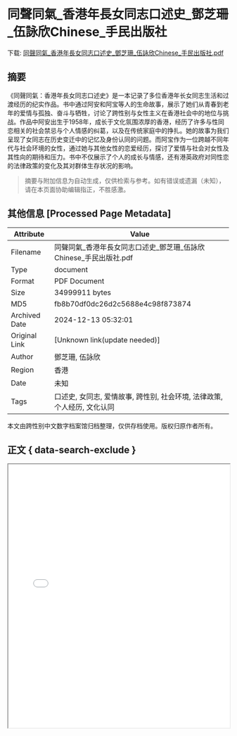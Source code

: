 # 同聲同氣_香港年長女同志口述史_鄧芝珊_伍詠欣Chinese_手民出版社

<!-- tcd_download_link -->
下载: <a href="../同聲同氣_香港年長女同志口述史_鄧芝珊_伍詠欣Chinese_手民出版社.pdf" download>同聲同氣_香港年長女同志口述史_鄧芝珊_伍詠欣Chinese_手民出版社.pdf</a>
<!-- tcd_download_link_end -->

## 摘要

<!-- tcd_abstract -->
《同聲同氣：香港年長女同志口述史》是一本记录了多位香港年长女同志生活和过渡经历的纪实作品。书中通过阿安和阿宝等人的生命故事，展示了她们从青春到老年的爱情与孤独、奋斗与牺牲，讨论了跨性别与女性主义在香港社会中的地位与挑战。作品中阿安出生于1958年，成长于文化氛围浓厚的香港，经历了许多与性同恋相关的社会禁忌与个人情感的纠葛，以及在传统家庭中的挣扎。她的故事为我们呈现了女同志在历史变迁中的记忆及身份认同的问题。而阿宝作为一位跨越不同年代与社会环境的女性，通过她与其他女性的恋爱经历，探讨了爱情与社会对女性及其性向的期待和压力。书中不仅展示了个人的成长与情感，还有港英政府对同性恋的法律政策的变化及其对群体生存状况的影响。

<!-- tcd_abstract_end -->

> 摘要与附加信息为自动生成，仅供检索与参考。如有错误或遗漏（未知），请在本页面协助编辑指正，不胜感激。

## 其他信息 [Processed Page Metadata]

| Attribute       | Value                                  |
|-----------------|----------------------------------------|
| Filename        | 同聲同氣_香港年長女同志口述史_鄧芝珊_伍詠欣Chinese_手民出版社.pdf                             |
| Type            | document                                 |
| Format          | PDF Document                               |
| Size            | 34999911 bytes                           |
| MD5             | fb8b70df0dc26d2c5688e4c98f873874                                  |
| Archived Date   | 2024-12-13 05:32:01                             |
| Original Link   | [Unknown link(update needed)]                         |
| Author          | 鄧芝珊, 伍詠欣                               |
| Region          | 香港                               |
| Date            | 未知                                 |
| Tags            | 口述史, 女同志, 爱情故事, 跨性别, 社会环境, 法律政策, 个人经历, 文化认同                                 |

本文由跨性别中文数字档案馆归档整理，仅供存档使用。版权归原作者所有。


## 正文 { data-search-exclude }

<!-- tcd_main_text -->
<iframe src="../同聲同氣_香港年長女同志口述史_鄧芝珊_伍詠欣Chinese_手民出版社.pdf" width="100%" height="600px">
    <p>无法显示PDF，请下载查看。</p>
</iframe>
<!-- tcd_main_text_end -->

